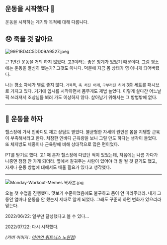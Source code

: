 ## 운동을 시작했다 🏃

운동을 시작하는 계기와 목적에 대해 다룹니다.

## 😞 죽을 것 같아요

![99E1BD4C5DD09A9527.jpeg](https://cdn.hashnode.com/res/hashnode/image/upload/v1636715160598/kG5CpN49I.jpeg)

근 1년간 운동을 거의 하지 않았다. 고3이라는 좋은 핑계가 있었기 때문이다. 그럼 평소에는 운동을 열심히 했는가? 그것도 아니다. 덕분에 지금 몸 상태가 영 아니게 되어버렸다.

나는 평소 자세가 별로 좋지 않다. ```거북목```, ```축 처진 어깨```, ```구부러진 허리``` 3종 세트를 패시브로 가지고 있다. 거기에 입시를 시작하면서 몸무게도 제법 늘었다. 이렇게 살다간 어느날 픽 쓰러져서 조상님들 뵈러 가도 이상하지 않다. 살아남기 위해서는 그 방법밖에 없다.

---

## 💪 운동을 하자

헬스장에 가서 인바디도 재고 상담도 받았다. 불균형한 자세의 원인은 몸을 지탱할 근육이 부족해서라고 한다. 처참한 인바디 근육량을 보니 그럴 만도 하다는 생각이 들었다. 또 체지방도 체중이나 근육량에 비해 상대적으로 많은 편이었다. 

PT를 받기로 했다. 고1 때 혼자 헬스장에 다녔던 적이 있었는데, 처음에는 나름 가다가 나중엔 점점 안 가게 되더라. 옆에서 갈궈주는 사람이 있어야 더 잘 될 것 같기도 했고, 자세나 운동 방법에 대해서도 배울 필요가 있다고 생각했다.

---

![Monday-Workout-Memes 복사본.jpg](https://cdn.hashnode.com/res/hashnode/image/upload/v1636716816435/kZdimaPZj.jpeg)

오늘 첫 수업을 진행했다. 맛보기 수준이었음에도 불구하고 몸이 안 따라주더라. 내가 그동안 얼마나 운동을 안 했는지 제대로 알게 되었다. 그래도 꾸준히 하면 변화가 있으리라 믿는다.

2022/06/22: 일부만 달성했다고 볼 수 있다...

2022/07/22: 다시 시작했다.

*(커버 이미지 :  [아이언 휘트니스 노원점](https://m.place.naver.com/place/1759396699/home))*